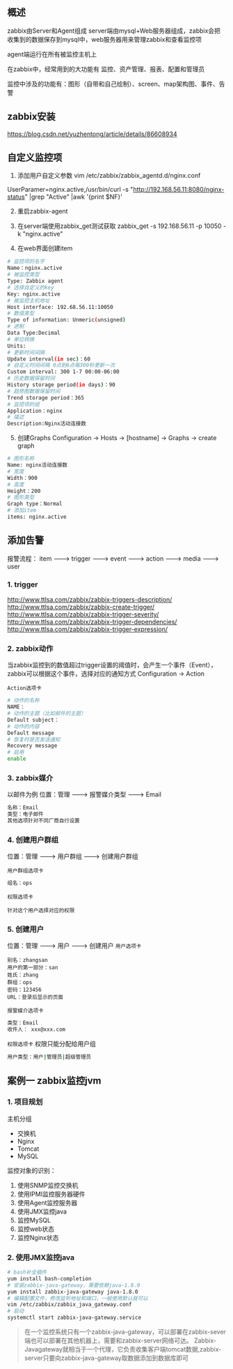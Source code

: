 ## 概述
zabbix由Server和Agent组成
server端由mysql+Web服务器组成，zabbix会把收集到的数据保存到mysql中，web服务器用来管理zabbix和查看监控项

agent端运行在所有被监控主机上

在zabbix中，经常用到的大功能有 监控、资产管理、报表、配置和管理员

监控中涉及的功能有：图形（自带和自己绘制）、screen、map架构图、事件、告警

## zabbix安装
https://blog.csdn.net/yuzhentong/article/details/86608934

## 自定义监控项

1. 添加用户自定义参数
vim /etc/zabbix/zabbix_agentd.d/nginx.conf

UserParamer=nginx.active,/usr/bin/curl -s "http://192.168.56.11:8080/nginx-status" |grep "Active" |awk '{print $NF}'

2. 重启zabbix-agent

3. 在server端使用zabbix_get测试获取
zabbix_get -s 192.168.56.11 -p 10050 -k "nginx.active"

4. 在web界面创建item
```bash
# 监控项的名字
Name：nginx.active
# 被监控类型
Type: Zabbix agent
# 选择自定义的key
Key: nginx.active
# 被监控主机地址
Host interface: 192.68.56.11:10050
# 数值类型
Type of information: Unmeric(unsigned)
# 进制
Data Type:Decimal
# 单位转换
Units: 
# 更新时间间隔
Update interval(in sec)：60
# 自定义时间间隔 0点到6点每300秒更新一次
Custom interval: 300 1-7 00:00-06:00
# 历史数据保留时间
History storage period(in days)：90
# 趋势图数据保留时间
Trend storage period：365
# 监控项的组
Application：nginx
# 描述
Description:Nginx活动连接数
```
5. 创建Graphs
Configuration -> Hosts -> \[hostname\] -> Graphs -> create graph

```bash
# 图形名称
Name: nginx活动连接数
# 宽度
Width：900
# 高度
Height：200
# 图形类型
Graph type：Normal
# 添加item
items: nginx.active
```

## 添加告警

报警流程： item ---> trigger ---> event ---> action ---> media ---> user

### 1. trigger
http://www.ttlsa.com/zabbix/zabbix-triggers-description/
http://www.ttlsa.com/zabbix/zabbix-create-trigger/
http://www.ttlsa.com/zabbix/zabbix-trigger-severity/
http://www.ttlsa.com/zabbix/zabbix-trigger-dependencies/
http://www.ttlsa.com/zabbix/zabbix-trigger-expression/

### 2. zabbix动作
当zabbix监控到的数值超过trigger设置的阈值时，会产生一个事件（Event），zabbix可以根据这个事件，选择对应的通知方式
Configuration -> Action

<code>Action选项卡</code>
```bash
# 动作的名称
NAME：
# 动作的主题（比如邮件的主题）
Default subject：
# 动作的内容
Default message
# 恢复时是否发送通知
Recovery message
# 启用
enable
```

### 3. zabbix媒介
以邮件为例
位置：管理 ---> 报警媒介类型 ---> Email
```bash
名称：Email
类型：电子邮件
其他选项针对不同厂商自行设置

```

### 4. 创建用户群组
位置：管理 ---> 用户群组 ---> 创建用户群组

<code>用户群组选项卡</code>
```bash
组名：ops
```

<code>权限选项卡</code>
```
针对这个用户选择对应的权限
```

### 5. 创建用户
位置：管理 ---> 用户 ---> 创建用户
<code>用户选项卡</code>
```
别名：zhangsan
用户的第一部分：san
姓氏：zhang
群组：ops
密码：123456
URL：登录后显示的页面
```

<code>报警媒介选项卡</code>
```bash
类型：Email
收件人： xxx@xxx.com
```

<code>权限选项卡</code>
权限只能分配给用户组
```bash
用户类型：用户|管理员|超级管理员
```

## 案例一 zabbix监控jvm
### 1. 项目规划
主机分组
+ 交换机
+ Nginx
+ Tomcat
+ MySQL

监控对象的识别：
1. 使用SNMP监控交换机
2. 使用IPMI监控服务器硬件
3. 使用Agent监控服务器
4. 使用JMX监控java
5. 监控MySQL
6. 监控web状态
7. 监控Nginx状态

### 2. 使用JMX监控java
```bash
# bash补全插件
yum install bash-completion
# 安装zabbix-java-gateway，需要依赖java-1.8.0
yum install zabbix-java-gateway java-1.8.0
# 编辑配置文件，修改监听地址和端口，一般使用默认就可以
vim /etc/zabbix/zabbix_java_gateway.conf
# 启动
systemctl start zabbix-java-gateway.service
```

> 在一个监控系统只有一个zabbix-java-gateway，可以部署在zabbix-sever端也可以部署在其他机器上，需要和zabbix-server网络可达。
Zabbix-Javagateway就相当于一个代理，它负责收集客户端tomcat数据,zabbix-server只要向zabbix-java-gateway取数据添加到数据库即可
